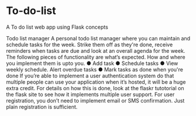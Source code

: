 # To-do-list
A To do list web app using Flask concepts

Todo list manager
A personal todo list manager where you can maintain and schedule tasks for the
week. Strike them off as they're done, receive reminders when tasks are due and look
at an overall agenda for the week.
The following pieces of functionality are what’s expected. How and where you
implement them is upto you.
● Add task
● Schedule tasks
● View weekly schedule. Alert overdue tasks
● Mark tasks as done when you're done
If you’re able to implement a user authentication system do that multiple people can
use your application when it’s hosted, it will be a huge extra credit. For details on
how this is done, look at the flaskr tutotorial on the flask site to see how it
implements multiple user support. For user registration, you don’t need to
implement email or SMS confirmation. Just plain registration is sufficient.